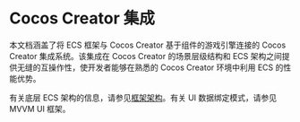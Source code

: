 # Cocos Creator 集成

本文档涵盖了将 ECS 框架与 Cocos Creator 基于组件的游戏引擎连接的 Cocos Creator 集成系统。该集成在 Cocos Creator 的场景层级结构和 ECS 架构之间提供无缝的互操作性，使开发者能够在熟悉的 Cocos Creator 环境中利用 ECS 的性能优势。

有关底层 ECS 架构的信息，请参见[框架架构](01-01-architecture-overview.md)。有关 UI 数据绑定模式，请参见 MVVM UI 框架。